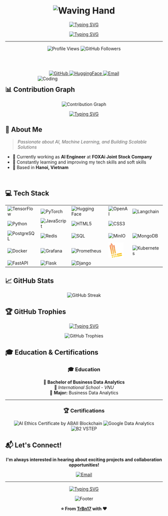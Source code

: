 <div align="center">

# <img src="https://raw.githubusercontent.com/Tarikul-Islam-Anik/Animated-Fluent-Emojis/master/Emojis/Hand%20gestures/Waving%20Hand.png" alt="Waving Hand" width="35" height="35" /> 
[![Typing SVG](https://readme-typing-svg.demolab.com?font=Fira+Code&weight=600&size=30&duration=2000&pause=100000&color=000000&vCenter=true&repeat=false&width=500&height=35&lines=Hi+there%2C+I'm+Tran+Bao+Ngoc)](https://git.io/typing-svg)

[![Typing SVG](https://readme-typing-svg.demolab.com?font=Fira+Code&weight=500&size=22&duration=3000&pause=1000&color=000000&center=true&vCenter=true&random=false&width=600&lines=AI+Engineer+%F0%9F%A4%96;Backend+Developer+%E2%9A%A1;Machine+Learning+Enthusiast+%F0%9F%A7%A0;Building+Scalable+Solutions+%F0%9F%9A%80)](https://git.io/typing-svg)

---

<img src="https://komarev.com/ghpvc/?username=TrBn17&color=6366f1&style=flat-square&label=Profile+Views" alt="Profile Views" />
<img src="https://img.shields.io/github/followers/TrBn17?label=Followers&style=flat-square&color=8b5cf6" alt="GitHub Followers" />

<br/><br/>

<a href="https://github.com/TrBn17">
  <img src="https://img.shields.io/badge/GitHub-333333?style=for-the-badge&logo=github&logoColor=white" alt="GitHub" />
</a>
<a href="https://huggingface.co/NGOC1712">
  <img src="https://img.shields.io/badge/HuggingFace-FF9500?style=for-the-badge&logo=huggingface&logoColor=white" alt="HuggingFace" />
</a>
<a href="mailto:trbaongoc17@gmail.com">
  <img src="https://img.shields.io/badge/Email-EA4335?style=for-the-badge&logo=gmail&logoColor=white" alt="Email" />
</a>

</div>

<img align="right" alt="Coding" width="400" src="https://user-images.githubusercontent.com/74038190/212284100-561aa473-3905-4a80-b561-0d28506553ee.gif">


## 📊 Contribution Graph

<div align="center">
  <img src="https://github-readme-activity-graph.vercel.app/graph?username=TrBn17&theme=tokyo-night&hide_border=true&bg_color=0D1117&color=6366F1&line=8B5CF6&point=6366F1&area=true&animate=true" alt="Contribution Graph" />
</div>

<div align="center">
  
[![Typing SVG](https://readme-typing-svg.herokuapp.com?font=Fira+Code&weight=400&size=16&duration=4000&pause=1000&color=10B981&center=true&vCenter=true&random=false&width=700&height=30&lines=Code+is+poetry+written+in+logic+%F0%9F%92%AD;Debugging+is+like+detective+work+%F0%9F%95%B5%EF%B8%8F;Every+bug+is+a+lesson+in+disguise+%F0%9F%90%9B;First%2C+solve+the+problem.+Then%2C+write+the+code.+%F0%9F%92%BB)](https://git.io/typing-svg)

</div>


## 🎯 About Me

> *Passionate about AI, Machine Learning, and Building Scalable Solutions*

- 🔭 Currently working as **AI Engineer** at **FOXAi Joint Stock Company**
- 🌱 Constantly learning and improving my tech skills and soft skills  
- 📍 Based in **Hanoi, Vietnam**

<br clear="right"/>

## 💻 Tech Stack

<table align="center">
  <tr>
    <td><img src="https://cdn.jsdelivr.net/gh/devicons/devicon/icons/tensorflow/tensorflow-original.svg" width="48" height="48" alt="TensorFlow" /></td>
    <td><img src="https://cdn.jsdelivr.net/gh/devicons/devicon/icons/pytorch/pytorch-original.svg" width="48" height="48" alt="PyTorch" /></td>
    <td><img src="https://huggingface.co/front/assets/huggingface_logo-noborder.svg" width="48" height="48" alt="Hugging Face" /></td>
    <td><img src="https://cdn.brandfetch.io/idR3duQxYl/w/400/h/400/theme/dark/icon.jpeg?c=1dxbfHSJFAPEGdCLU4o5B" width="48" height="48" alt="OpenAI" /></td>
    <td><img src="https://cdn.brandfetch.io/idzf7Sjo28/w/400/h/400/theme/dark/icon.jpeg?c=1dxbfHSJFAPEGdCLU4o5B" width="48" height="48" alt="Langchain" /></td>
  </tr>
  <tr>
    <td><img src="https://cdn.jsdelivr.net/gh/devicons/devicon/icons/python/python-original.svg" width="48" height="48" alt="Python" /></td>
    <td><img src="https://cdn.jsdelivr.net/gh/devicons/devicon/icons/javascript/javascript-original.svg" width="48" height="48" alt="JavaScript" /></td>
    <td><img src="https://cdn.jsdelivr.net/gh/devicons/devicon/icons/html5/html5-original.svg" width="48" height="48" alt="HTML5" /></td>
    <td><img src="https://cdn.jsdelivr.net/gh/devicons/devicon/icons/css3/css3-original.svg" width="48" height="48" alt="CSS3" /></td>
    <td></td>
  </tr>
  <tr>
    <td><img src="https://cdn.jsdelivr.net/gh/devicons/devicon/icons/postgresql/postgresql-original.svg" width="48" height="48" alt="PostgreSQL" /></td>
    <td><img src="https://cdn.jsdelivr.net/gh/devicons/devicon/icons/redis/redis-original.svg" width="48" height="48" alt="Redis" /></td>
    <td><img src="https://cdn.jsdelivr.net/gh/devicons/devicon/icons/mysql/mysql-original.svg" width="48" height="48" alt="SQL" /></td>
    <td><img src="https://cdn.brandfetch.io/idmg-NaphI/w/400/h/400/theme/dark/icon.jpeg?c=1dxbfHSJFAPEGdCLU4o5B" width="48" height="48" alt="MinIO" /></td>
    <td><img src="https://cdn.jsdelivr.net/gh/devicons/devicon/icons/mongodb/mongodb-original.svg" width="48" height="48" alt="MongoDB" /></td>
  </tr>
  <tr>
    <td><img src="https://cdn.jsdelivr.net/gh/devicons/devicon/icons/docker/docker-original.svg" width="48" height="48" alt="Docker" /></td>
    <td><img src="https://cdn.jsdelivr.net/gh/devicons/devicon/icons/grafana/grafana-original.svg" width="48" height="48" alt="Grafana" /></td>
    <td><img src="https://cdn.jsdelivr.net/gh/devicons/devicon/icons/prometheus/prometheus-original.svg" width="48" height="48" alt="Prometheus" /></td>
    <td><img src="https://raw.githubusercontent.com/grafana/loki/main/docs/sources/logo.png" width="48" height="48" alt="Loki" /></td>
    <td><img src="https://cdn.jsdelivr.net/gh/devicons/devicon/icons/kubernetes/kubernetes-plain.svg" width="48" height="48" alt="Kubernetes" /></td>
  </tr>
  <tr>
    <td><img src="https://cdn.jsdelivr.net/gh/devicons/devicon/icons/fastapi/fastapi-original.svg" width="48" height="48" alt="FastAPI" /></td>
    <td><img src="https://cdn.jsdelivr.net/gh/devicons/devicon/icons/flask/flask-original.svg" width="48" height="48" alt="Flask" /></td>
    <td><img src="https://cdn.jsdelivr.net/gh/devicons/devicon/icons/django/django-plain.svg" width="48" height="48" alt="Django" /></td>
    <td></td>
    <td></td>
  </tr>
</table>


## 📈 GitHub Stats


<div align="center">
  <img src="https://github-readme-streak-stats.herokuapp.com/?user=TrBn17&theme=tokyonight&hide_border=true&background=0D1117&stroke=6366F1&ring=8B5CF6&fire=6366F1&currStreakLabel=8B5CF6" alt="GitHub Streak" />
</div>

## 🏆 GitHub Trophies

<div align="center">
  
[![Typing SVG](https://readme-typing-svg.herokuapp.com?font=Fira+Code&weight=500&size=18&duration=3000&pause=1000&color=FFD700&center=true&vCenter=true&random=false&width=600&height=30&lines=Achievement+Unlocked+%F0%9F%8F%86;Trophy+Collection+%E2%9C%A8;Milestone+Reached+%F0%9F%8E%AF;Keep+Going+Strong+%F0%9F%92%AA)](https://git.io/typing-svg)

</div>

<div align="center">
  <img src="https://github-profile-trophy.vercel.app/?username=TrBn17&theme=tokyonight&no-frame=true&no-bg=true&margin-w=4&column=7" alt="GitHub Trophies" />
</div>

## 🎓 Education & Certifications  

<div align="center">

### 🎓 Education  
📘 **Bachelor of Business Data Analytics**  
🏫 *International School - VNU*  
🎯 **Major:** Business Data Analytics  

---

### 🏆 Certifications  

<img src="https://img.shields.io/badge/AI%20Ethics-Certificate-4CAF50?style=for-the-badge&logo=blockchain&logoColor=white" alt="AI Ethics Certificate by ABAII Blockchain" />
<img src="https://img.shields.io/badge/Google%20Data%20Analytics-Professional-FF5722?style=for-the-badge&logo=google&logoColor=white" alt="Google Data Analytics" />  
<img src="https://img.shields.io/badge/B2%20VSTEP-Language-2196F3?style=for-the-badge&logo=bookstack&logoColor=white" alt="B2 VSTEP" />  

</div>

## 📬 Let's Connect!

<div align="center">
  
**I'm always interested in hearing about exciting projects and collaboration opportunities!**
  
  <a href="mailto:trbaongoc17@gmail.com">
    <img src="https://img.shields.io/badge/Drop%20me%20a%20line-EA4335?style=for-the-badge&logo=gmail&logoColor=white" alt="Email" />
  </a>
  
</div>

---

<div align="center">
  
[![Typing SVG](https://readme-typing-svg.herokuapp.com?font=Fira+Code&weight=400&size=14&duration=3000&pause=1000&color=8B5CF6&center=true&vCenter=true&random=false&width=600&height=25&lines=Thanks+for+visiting+my+profile!+%E2%9C%A8;Happy+coding!+%F0%9F%92%BB;See+you+in+the+commits!+%F0%9F%9A%80;Stay+curious%2C+keep+learning!+%F0%9F%93%9A)](https://git.io/typing-svg)

<img src="https://capsule-render.vercel.app/api?type=waving&color=gradient&customColorList=6,11,20&height=100&section=footer&animation=twinkling" alt="Footer" />
  
  <b>⭐ From [TrBn17](https://github.com/TrBn17) with ❤️</b>

</div>

